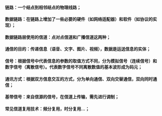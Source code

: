 #### 链路：一个结点到相邻结点的物理线路；
#### 数据链路：在链路上增加了一些必要的硬件（如网络适配器）和软件（如协议的实现）；
#### 数据链路层使用的信道：点对点信道和广播信道这两种；
#### 通信的目的：传递信息（语音、文字、图片、视频），数据是运送信息的实体；
#### 信号：根据信号中代表信息的参数的取值方式不同，分为模拟信号（连续信号）和数字信号（离散信号）。代表数字信号不同离散数值的基本波形成为码元；
#### 通讯方式：根据双方信息交互的方式，分为单向通信、双向交替通信，双向同时通信；
#### 基带信号：来自信源的信号，在信道上传输，需先进行调制；
#### 常见信道复用技术：频分复用，时分复用...；
